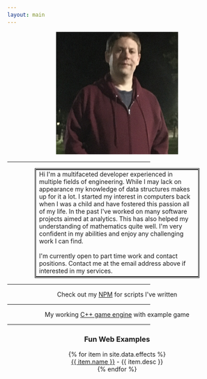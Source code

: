 ```yaml
---
layout: main
---
```


<div style="text-align:center;"><img src="img/my_pic.png" width="280px"/></div>

<hr style="width:65%"/>

<div style="text-align:center;">
<table style="width:75%;margin-left:auto;margin-right:auto;border:3px double;">
<tr>
<td style="text-align:left">
    Hi I'm a multifaceted developer experienced in multiple fields of engineering.  While I may lack on appearance my knowledge of data structures makes up for it a lot.  I started my interest in computers back when I was a child and have fostered this passion all of my life.  In the past I've worked on many software projects aimed at analytics.  This has also helped my understanding of mathematics quite well.  I'm very confident in my abilities and enjoy any challenging work I can find.
    <br/><br/>
    I'm currently open to part time work and contact positions.  Contact me at the email address above if interested in my services.
</td>
</tr>
</table>
</div>

<hr style="width:65%"/>

<div style="text-align:center;">Check out my
<a href="https://www.npmjs.com/~spongex">NPM</a>
for scripts I've written</div>

<hr style="width:65%"/>
<div style="text-align:center;">My working
<a href="https://github.com/wtfsystems">C++ game engine</a>
with example game

<hr style="width:65%"/>

<div style="text-align:center;">
<h3>Fun Web Examples</h3>
{% for item in site.data.effects %}
<div><a href="{{ item.link }}">{{ item.name }}</a> - {{ item.desc }}</div>
{% endfor %}
</div>